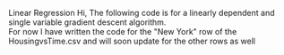 Linear Regression
Hi,
The following code is for a linearly dependent and single variable gradient descent algorithm.  
For now I have written the code for the "New York" row of the HousingvsTime.csv and will soon update for the other rows as well
